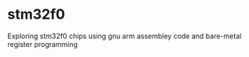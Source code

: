 # stm32f0
Exploring stm32f0 chips using gnu arm assembley code and  bare-metal register programming
